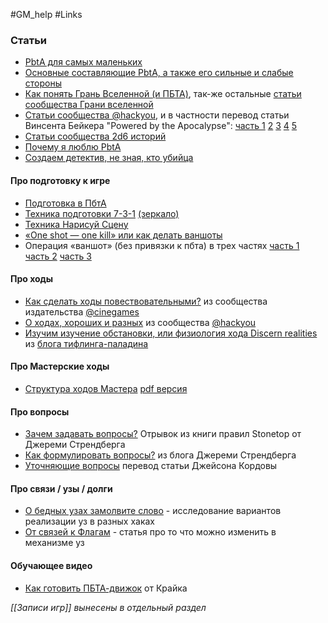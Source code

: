 #GM_help #Links

### Статьи
- [PbtA для самых маленьких](https://vk.com/@red_librarian-pbta-dlya-samyh-malenkih)
- [Основные составляющие PbtA, а также его сильные и слабые стороны](https://vk.com/@cyberblask-osnovnye-sostavlyauschie-pbta-a-takzhe-ego-silnye-i-slabye-s)
- [Как понять Грань Вселенной (и ПБТА)](https://vk.com/@edgeoftheverse-kak-ponyat-gran-vselennoi-i-pbta), так-же остальные [статьи сообщества Грани вселенной](https://vk.com/@edgeoftheverse) 
- [Статьи сообщества @hackyou](https://vk.com/@pbtahackyou), и в частности перевод статьи Винсента Бейкера "Powered by the Apocalypse": [часть 1](https://vk.com/@pbtahackyou-powered-by-the-apocalypse-chast-1) [2](https://vk.com/@pbtahackyou-perevod-powered-by-the-apocalypse-chast-2) [3](https://vk.com/@pbtahackyou-perevod-powered-by-the-apocalypse-chast-3) [4](https://vk.com/@pbtahackyou-perevod-powered-by-the-apocalypse-chast-4) [5](https://vk.com/@pbtahackyou-perevod-powered-by-the-apocalypse-chast-5)
- [Статьи сообщества 2d6 историй](https://vk.com/@story_2d6)
- [Почему я люблю PbtA](https://vk.com/@-214463944-pochemu-ya-lublu-pbta)
- [Создаем детектив, не зная, кто убийца](https://vk.com/@gmentor-cordova) 

#### Про подготовку к игре
- [Подготовка в ПбтА](https://telegra.ph/Podgotovka-v-PbtA-04-18)
- [Техника подготовки 7-3-1](https://vk.com/doc491920947_680820932) [(зеркало)](https://telegra.ph/Tehnika-podgotovki-7-3-1-05-13) 
- [Техника Нарисуй Сцену](https://vk.com/doc491920947_680820931)
- [«One shot — one kill» или как делать ваншоты](https://vk.com/@cyberblask-one-shot-one-kill-ili-kak-vodit-vanshoty)
- Операция «ваншот» (без привязки к пбта) в трех частях [часть 1](https://imaginaria.ru/gmadvice/operaciya-vanshot-chast-pervaya-klassifikaciya.html) [часть 2](https://imaginaria.ru/gmadvice/operaciya-vanshot-chast-2-struktura.html) [часть 3](https://imaginaria.ru/gmadvice/operaciya-vanshot-chast-3-poleznye-sovety.html)

#### Про ходы
- [Как сделать ходы повествовательными?](https://vk.com/@-184600062-kak-sdelat-hody-povestvovatelnymi) из сообщества издательства [@cinegames](https://vk.com/@cinegames)
- [О ходах, хороших и разных](https://vk.com/@pbtahackyou-o-hodah-horoshih-i-raznyh) из сообщества [@hackyou](https://vk.com/@pbtahackyou)
- [Изучим изучение обстановки, или физиология хода Discern realities](https://vk.com/@-214463944-izuchim-izuchenie-obstanovki-ili-fiziologiya-hoda-discern-re)  из [блога тифлинга-паладина](https://vk.com/club214463944)

#### Про Мастерские ходы
- [Структура ходов Мастера](https://docs.google.com/document/d/1QIQsEarqNSO50khrKweEx_FtT40f6opN7s9qEAhObjA/edit?tab=t.0) [pdf версия](https://psv4.userapi.com/s/v1/d/1gsbJtZ09nZr0iZSiAc6UDB4aF1Ri3kmdo5j6pA54y21W95UiJtFEv_D2B9M0WGyWaMQGrQVL0COofHGgVyjMsh4tuVWkA3M3_CdFxk3zjUHGC6lIVxgTA/Struktura_khodov_Mastera.pdf)

#### Про вопросы
- [Зачем задавать вопросы?](https://telegra.ph/Zachem-zadavat-voprosy-v-PbtA-04-06) Отрывок из книги правил Stonetop от Джереми Стрендберга
- [Как формулировать вопросы?](https://telegra.ph/Kak-formulirovat-voprosy-v-PbtA-04-06) из блога Джереми Стрендберга
- [Уточняющие вопросы](https://vk.com/wall-207545496_137) перевод статьи Джейсона Кордовы

#### Про связи / узы / долги
- [О бедных узах замолвите слово](https://vk.com/@-214463944-o-bednyh-uzah-zamolvite-slovo) - исследование вариантов реализации уз в разных хаках
- [От связей к Флагам](https://vk.com/wall-207545496_138) - статья про то что можно изменить в механизме уз

#### Обучающее видео
- [Как готовить ПБТА-движок](https://www.youtube.com/watch?v=uQ1LSfD9170) от Крайка 

*[[Записи игр]] вынесены в отдельный раздел*




